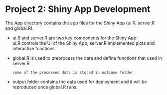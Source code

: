 # Project 2: Shiny App Development

The App directory contains the app files for the Shiny App (ui.R, server.R and global.R).
 - ui.R and server.R are two key components for the Shiny App:     
       ui.R controls the UI of the Shiny App;
       server.R implemented plots and interactive functions
 - global.R is used to preprocess the data and define functions that used in server.R
       
       some of the processed data is stored in outcome folder
 - output folder contains the data used for deployment and it will be reproduced once global.R runs.
